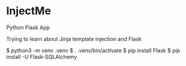 # InjectMe
Python Flask App 

Trying to learn about Jinja template injection and Flask 

$ python3 -m venv .venv
$ . .venv/bin/activate
$ pip install Flask
$ pip install -U Flask-SQLAlchemy